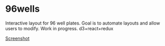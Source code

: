 # 96wells
Interactive layout for 96 well plates. Goal is to automate layouts and allow users to modify. Work in progress. d3+react+redux

[Screenshot](/example.png "Optional Title")
